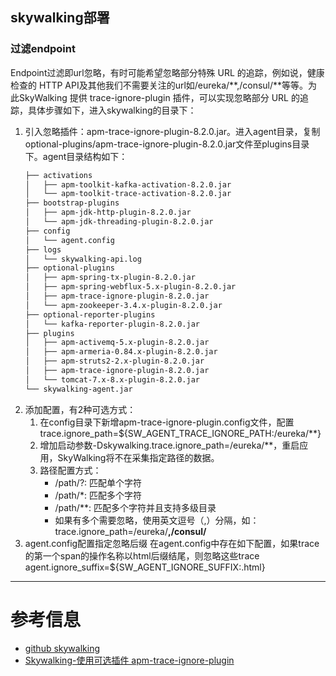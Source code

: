 ## skywalking部署
### 过滤endpoint
Endpoint过滤即url忽略，有时可能希望忽略部分特殊 URL 的追踪，例如说，健康检查的 HTTP API及其他我们不需要关注的url如/eureka/**,/consul/**等等。为此SkyWalking 提供 trace-ignore-plugin 插件，可以实现忽略部分 URL 的追踪，具体步骤如下，进入skywalking的目录下：
1. 引入忽略插件：apm-trace-ignore-plugin-8.2.0.jar。进入agent目录，复制optional-plugins/apm-trace-ignore-plugin-8.2.0.jar文件至plugins目录下。agent目录结构如下：
   ```bash
   ├── activations
   │   ├── apm-toolkit-kafka-activation-8.2.0.jar
   │   └── apm-toolkit-trace-activation-8.2.0.jar
   ├── bootstrap-plugins
   │   ├── apm-jdk-http-plugin-8.2.0.jar
   │   └── apm-jdk-threading-plugin-8.2.0.jar
   ├── config
   │   └── agent.config
   ├── logs
   │   └── skywalking-api.log
   ├── optional-plugins
   │   ├── apm-spring-tx-plugin-8.2.0.jar
   │   ├── apm-spring-webflux-5.x-plugin-8.2.0.jar
   │   ├── apm-trace-ignore-plugin-8.2.0.jar
   │   └── apm-zookeeper-3.4.x-plugin-8.2.0.jar
   ├── optional-reporter-plugins
   │   └── kafka-reporter-plugin-8.2.0.jar
   ├── plugins
   │   ├── apm-activemq-5.x-plugin-8.2.0.jar
   │   ├── apm-armeria-0.84.x-plugin-8.2.0.jar
   │   ├── apm-struts2-2.x-plugin-8.2.0.jar
   │   ├── apm-trace-ignore-plugin-8.2.0.jar
   │   └── tomcat-7.x-8.x-plugin-8.2.0.jar
   └── skywalking-agent.jar
   ```
2. 添加配置，有2种可选方式：
   1. 在config目录下新增apm-trace-ignore-plugin.config文件，配置trace.ignore_path=${SW_AGENT_TRACE_IGNORE_PATH:/eureka/**}
   2. 增加启动参数-Dskywalking.trace.ignore_path=/eureka/**，重启应用，SkyWalking将不在采集指定路径的数据。
   3. 路径配置方式：
      - /path/?: 匹配单个字符
      - /path/*: 匹配多个字符
      - /path/**: 匹配多个字符并且支持多级目录
      - 如果有多个需要忽略，使用英文逗号（,）分隔，如：trace.ignore_path=/eureka/**,/consul/**
3. agent.config配置指定忽略后缀
在agent.config中存在如下配置，如果trace的第一个span的操作名称以html后缀结尾，则忽略这些trace
agent.ignore_suffix=${SW_AGENT_IGNORE_SUFFIX:.html}

---
# 参考信息
- [github skywalking](https://github.com/apache/skywalking/blob/v8.2.0/docs/en/setup/service-agent/java-agent/README.md#optional-plugins)
- [Skywalking-使用可选插件 apm-trace-ignore-plugin](https://blog.csdn.net/u013095337/article/details/80452088)